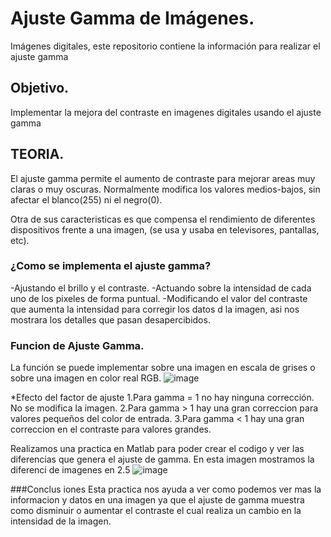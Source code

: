# Ajuste Gamma de Imágenes.
Imágenes digitales, este repositorio contiene la información para realizar el ajuste gamma

## Objetivo.
Implementar la mejora del contraste en imagenes digitales usando el ajuste gamma
##                                TEORIA.
El ajuste gamma permite el aumento de contraste para mejorar areas muy claras o muy oscuras. Normalmente modifica los valores medios-bajos, sin afectar el blanco(255) ni el negro(0).

Otra de sus caracteristicas es que compensa el rendimiento de diferentes dispositivos frente a una imagen, (se usa y usaba en televisores, pantallas, etc).

### ¿Como se implementa el ajuste gamma?

-Ajustando el brillo y el contraste.
-Actuando sobre la intensidad de cada uno de los pixeles de forma puntual.
-Modificando el valor del contraste que aumenta la intensidad para corregir los datos d la imagen, asi nos mostrara los detalles que pasan desapercibidos.

### Funcion de Ajuste Gamma.
La función se puede implementar sobre una imagen en escala de grises o sobre una imagen en color real RGB.
![image](https://user-images.githubusercontent.com/114626288/192913158-df84c2e3-bb4f-4bcd-99fe-c50e3fe1b03f.png)

*Efecto del factor de ajuste
1.Para gamma = 1 no hay ninguna corrección. No se modifica la imagen.
2.Para gamma > 1 hay una gran correccion para valores pequeños del color de entrada.
3.Para gamma < 1 hay una gran correccion en el contraste para valores grandes.

Realizamos una practica en Matlab para poder crear el codigo y ver las diferencias que genera el ajuste de gamma.
En esta imagen mostramos la diferenci de imagenes en 2.5
![image](https://user-images.githubusercontent.com/114626288/192913416-a0bea33f-d9b8-4e3c-87bd-f7dab14c007e.png)

###Conclus iones 
Esta practica nos ayuda a ver como podemos ver mas la informacion y datos en una imagen  ya que el ajuste de gamma muestra como disminuir o aumentar el contraste el cual realiza un cambio en la intensidad de la imagen.
